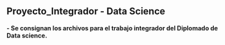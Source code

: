 ## Proyecto_Integrador - Data Science

**- Se consignan los archivos para el trabajo integrador del Diplomado de Data science.**
